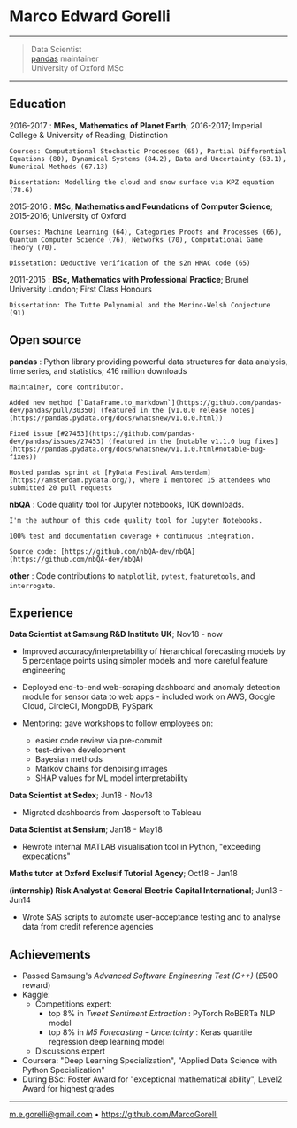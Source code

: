 Marco Edward Gorelli
============

----

> Data Scientist\
> [pandas](https://pandas.pydata.org/about/team.html) maintainer\
> University of Oxford MSc

----

Education
---------

2016-2017
:   **MRes, Mathematics of Planet Earth**; 2016-2017; Imperial College & University of Reading; Distinction

    Courses: Computational Stochastic Processes (65), Partial Differential Equations (80), Dynamical Systems (84.2), Data and Uncertainty (63.1), Numerical Methods (67.13)

    Dissertation: Modelling the cloud and snow surface via KPZ equation (78.6)

2015-2016
:   **MSc, Mathematics and Foundations of Computer Science**; 2015-2016; University of Oxford

    Courses: Machine Learning (64), Categories Proofs and Processes (66), Quantum Computer Science (76), Networks (70), Computational Game Theory (70).

    Dissetation: Deductive verification of the s2n HMAC code (65)

2011-2015
:   **BSc, Mathematics with Professional Practice**; Brunel University London; First Class Honours

    Dissertation: The Tutte Polynomial and the Merino-Welsh Conjecture (91)

Open source
-----------

**pandas**
:   Python library providing powerful data structures for data analysis, time series, and statistics; 416 million downloads

    Maintainer, core contributor.

    Added new method [`DataFrame.to_markdown`](https://github.com/pandas-dev/pandas/pull/30350) (featured in the [v1.0.0 release notes](https://pandas.pydata.org/docs/whatsnew/v1.0.0.html))
  
    Fixed issue [#27453](https://github.com/pandas-dev/pandas/issues/27453) (featured in the [notable v1.1.0 bug fixes](https://pandas.pydata.org/docs/whatsnew/v1.1.0.html#notable-bug-fixes))

    Hosted pandas sprint at [PyData Festival Amsterdam](https://amsterdam.pydata.org/), where I mentored 15 attendees who submitted 20 pull requests
  
**nbQA**
:   Code quality tool for Jupyter notebooks, 10K downloads.

    I'm the authour of this code quality tool for Jupyter Notebooks.

    100% test and documentation coverage + continuous integration.

    Source code: [https://github.com/nbQA-dev/nbQA](https://github.com/nbQA-dev/nbQA)

**other**
:   Code contributions to `matplotlib`, `pytest`, `featuretools`, and `interrogate`.

Experience
----------

**Data Scientist at Samsung R&D Institute UK**; Nov18 - now

* Improved accuracy/interpretability of hierarchical forecasting models by 5 percentage points using simpler models and more careful feature engineering

* Deployed end-to-end web-scraping dashboard and anomaly detection module for sensor data to web apps - included work on AWS, Google Cloud, CircleCI, MongoDB, PySpark

* Mentoring: gave workshops to follow employees on:

  * easier code review via pre-commit
  * test-driven development
  * Bayesian methods
  * Markov chains for denoising images
  * SHAP values for ML model interpretability

**Data Scientist at Sedex**; Jun18 - Nov18

* Migrated dashboards from Jaspersoft to Tableau

**Data Scientist at Sensium**; Jan18 - May18

* Rewrote internal MATLAB visualisation tool in Python, "exceeding expecations"

**Maths tutor at Oxford Exclusif Tutorial Agency**; Oct18 - Jan18

**(internship) Risk Analyst at General Electric Capital International**; Jun13 - Jun14

* Wrote SAS scripts to automate user-acceptance testing and to analyse data from credit reference agencies

Achievements
------------
* Passed Samsung's _Advanced Software Engineering Test (C++)_ (£500 reward)
* Kaggle:
  - Competitions expert:
    - top 8% in _Tweet Sentiment Extraction_ : PyTorch RoBERTa NLP model
    - top 8% in _M5 Forecasting - Uncertainty_ : Keras quantile regression deep learning model
  - Discussions expert
* Coursera: "Deep Learning Specialization", "Applied Data Science with Python Specialization"
* During BSc: Foster Award for "exceptional mathematical ability", Level2 Award for highest grades

----------------------------------------------
<m.e.gorelli@gmail.com> • <https://github.com/MarcoGorelli>
